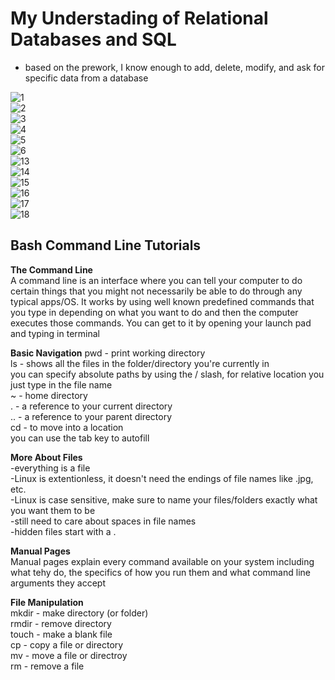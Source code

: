 # My Understading of Relational Databases and SQL

- based on the prework, I know enough to add, delete, modify, and ask for specific data from a database  

![1](./img/SQL%201.png)  
![2](./img/SQL%202.png)  
![3](./img/SQL%203.png)  
![4](./img/SQL%204.png)  
![5](./img/SQL%205.png)  
![6](./img/SQL%206.png)  
![13](./img/SQL%2013.png)  
![14](./img/SQL%2014.png)  
![15](./img/SQL%2015.png)  
![16](./img/SQL%2016.png)  
![17](./img/SQL%2017.png)  
![18](./img/SQL%2018.png)  

## Bash Command Line Tutorials

**The Command Line**  
A command line is an interface where you can tell your computer to do certain things that you might not necessarily be able to do through any typical apps/OS. It works by using well known predefined commands that you type in depending on what you want to do and then the computer executes those commands. You can get to it by opening your launch pad and typing in terminal  

**Basic Navigation**
pwd - print working directory  
ls - shows all the files in the folder/directory you're currently in  
you can specify absolute paths by using the / slash, for relative location you just type in the file name  
~ - home directory  
. - a reference to your current directory  
.. - a reference to your parent directory  
cd - to move into a location  
you can use the tab key to autofill  

**More About Files**  
-everything is a file  
-Linux is extentionless, it doesn't need the endings of file names like .jpg, etc.  
-Linux is case sensitive, make sure to name your files/folders exactly what you want them to be  
-still need to care about spaces in file names  
-hidden files start with a .  

**Manual Pages**  
Manual pages explain every command available on your system including what tehy do, the specifics of how you run them and what command line arguments they accept  

**File Manipulation**  
mkdir - make directory (or folder)  
rmdir - remove directory  
touch - make a blank file  
cp - copy a file or directory  
mv - move a file or directroy  
rm - remove a file  

